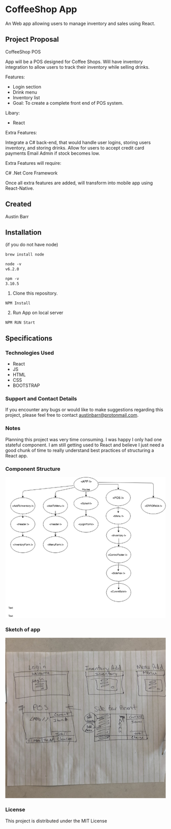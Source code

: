 # CoffeeShop App

An Web app allowing users to manage inventory and sales using React.

## Project Proposal

CoffeeShop POS

App will be a POS designed for Coffee Shops. Will have inventory integration to allow users to track their inventory while selling drinks.

Features:

* Login section
* Drink menu
* Inventory list
* Goal: 
To create a complete front end of POS system.

Libary:

* React

Extra Features:

Integrate a C# back-end, that would handle user logins, storing users inventory, and storing drinks.
Allow  for users to accept credit card payments
Email Admin if stock becomes low.

Extra Features will require:

C# 
.Net Core Framework

Once all extra features are added, will transform into mobile app using React-Native.

## Created
Austin Barr

## Installation
(if you do not have node)

```
brew install node
```
```
node -v
v6.2.0
```
```
npm -v
3.10.5
```

1. Clone this repository.


 ```
NPM Install
 ```


2. Run App on local server
  ```
  NPM RUN Start
  ```
   
## Specifications

### Technologies Used

* React
* JS
* HTML
* CSS
* BOOTSTRAP

### Support and Contact Details
If you encounter any bugs or would like to make suggestions regarding this project, please feel free to contact austinbarr@protonmail.com.

### Notes
Planning this project was very time consuming. I was happy I only had one stateful component. I am still getting used to React and believe I just need a good chunk of time to really understand best practices of structuring a React app.

### Component Structure
![CoffeeShop](assets/images/layout2.jpg)

### Sketch of app
![ruffsketch](assets/images/ruffsketch.jpg)


### License
This project is distributed under the MIT License
